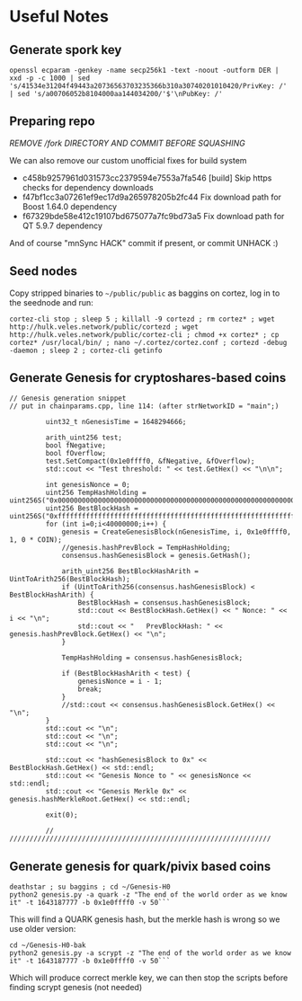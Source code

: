 # Useful Notes

## Generate spork key
```openssl ecparam -genkey -name secp256k1 -text -noout -outform DER | xxd -p -c 1000 | sed 's/41534e31204f49443a20736563703235366b310a30740201010420/PrivKey: /' | sed 's/a00706052b8104000aa144034200/'$'\nPubKey: /'```

## Preparing repo
*REMOVE /fork DIRECTORY AND COMMIT BEFORE SQUASHING*

We can also remove our custom unofficial fixes for build system
- c458b9257961d031573cc2379594e7553a7fa546	[build] Skip https checks for dependency downloads
- f47bf1cc3a07261ef9ec17d9a265978205b2fc44	Fix download path for Boost 1.64.0 dependency
- f67329bde58e412c19107bd675077a7fc9bd73a5	Fix download path for QT 5.9.7 dependency

And of course "mnSync HACK" commit if present, or commit UNHACK :)

## Seed nodes
Copy stripped binaries to `~/public/public` as baggins on cortez, log in to the seednode and run:

```cortez-cli stop ; sleep 5 ; killall -9 cortezd ; rm cortez* ; wget http://hulk.veles.network/public/cortezd ; wget http://hulk.veles.network/public/cortez-cli ; chmod +x cortez* ; cp cortez* /usr/local/bin/ ; nano ~/.cortez/cortez.conf ; cortezd -debug -daemon ; sleep 2 ; cortez-cli getinfo```


## Generate Genesis for cryptoshares-based coins
         
```
// Genesis generation snippet
// put in chainparams.cpp, line 114: (after strNetworkID = "main";)

         uint32_t nGenesisTime = 1648294666;

         arith_uint256 test;
         bool fNegative;
         bool fOverflow;
         test.SetCompact(0x1e0ffff0, &fNegative, &fOverflow);
         std::cout << "Test threshold: " << test.GetHex() << "\n\n";

         int genesisNonce = 0;
         uint256 TempHashHolding = uint256S("0x0000000000000000000000000000000000000000000000000000000000000000");
         uint256 BestBlockHash = uint256S("0xffffffffffffffffffffffffffffffffffffffffffffffffffffffffffffffff");
         for (int i=0;i<40000000;i++) {
             genesis = CreateGenesisBlock(nGenesisTime, i, 0x1e0ffff0, 1, 0 * COIN);
             //genesis.hashPrevBlock = TempHashHolding;
             consensus.hashGenesisBlock = genesis.GetHash();

             arith_uint256 BestBlockHashArith = UintToArith256(BestBlockHash);
             if (UintToArith256(consensus.hashGenesisBlock) < BestBlockHashArith) {
                 BestBlockHash = consensus.hashGenesisBlock;
                 std::cout << BestBlockHash.GetHex() << " Nonce: " << i << "\n";
                 std::cout << "   PrevBlockHash: " << genesis.hashPrevBlock.GetHex() << "\n";
             }

             TempHashHolding = consensus.hashGenesisBlock;

             if (BestBlockHashArith < test) {
                 genesisNonce = i - 1;
                 break;
             }
             //std::cout << consensus.hashGenesisBlock.GetHex() << "\n";
         }
         std::cout << "\n";
         std::cout << "\n";
         std::cout << "\n";

         std::cout << "hashGenesisBlock to 0x" << BestBlockHash.GetHex() << std::endl;
         std::cout << "Genesis Nonce to " << genesisNonce << std::endl;
         std::cout << "Genesis Merkle 0x" << genesis.hashMerkleRoot.GetHex() << std::endl;

         exit(0);
 
         // /////////////////////////////////////////////////////////////////
```


## Generate genesis for quark/pivix based coins
```
deathstar ; su baggins ; cd ~/Genesis-H0
python2 genesis.py -a quark -z "The end of the world order as we know it" -t 1643187777 -b 0x1e0ffff0 -v 50```
````
This will find a QUARK genesis hash, but the merkle hash is wrong so we use older version:
```
cd ~/Genesis-H0-bak
python2 genesis.py -a scrypt -z "The end of the world order as we know it" -t 1643187777 -b 0x1e0ffff0 -v 50```
````
Which will produce correct merkle key, we can then stop the scripts before finding scrypt genesis (not needed)